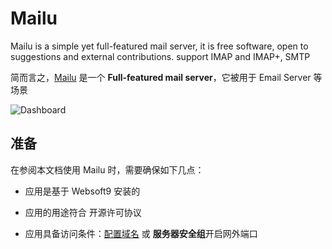 # Mailu

Mailu is a simple yet full-featured mail server, it is free software, open to suggestions and external contributions.  support IMAP and IMAP+, SMTP

简而言之，[Mailu](https://mailu.io/) 是一个 **Full-featured mail server**，它被用于 Email Server  等场景


![Dashboard](https://libs.websoft9.com/Websoft9/DocsPicture/zh/mailu/mailu-gui-websoft9.png)


## 准备

在参阅本文档使用 Mailu 时，需要确保如下几点：

- 应用是基于 Websoft9 安装的

- 应用的用途符合 [](https://opensource.org/licenses/MIT) 开源许可协议

- 应用具备访问条件：[配置域名](./guide/appsetdomain) 或 **服务器安全组**开启网外端口